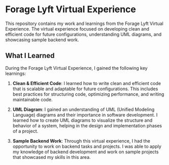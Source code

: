 # Forage Lyft Virtual Experience

This repository contains my work and learnings from the Forage Lyft Virtual Experience. The virtual experience focused on developing clean and efficient code for future configurations, understanding UML diagrams, and showcasing sample backend work.

## What I Learned

During the Forage Lyft Virtual Experience, I gained the following key learnings:

1. **Clean & Efficient Code**: I learned how to write clean and efficient code that is scalable and adaptable for future configurations. This includes best practices for structuring code, optimizing performance, and writing maintainable code.

2. **UML Diagram**: I gained an understanding of UML (Unified Modeling Language) diagrams and their importance in software development. I learned how to create UML diagrams to visualize the structure and behavior of a system, helping in the design and implementation phases of a project.

3. **Sample Backend Work**: Through this virtual experience, I had the opportunity to work on backend tasks and projects. I was able to apply my knowledge of backend development and work on sample projects that showcased my skills in this area.
